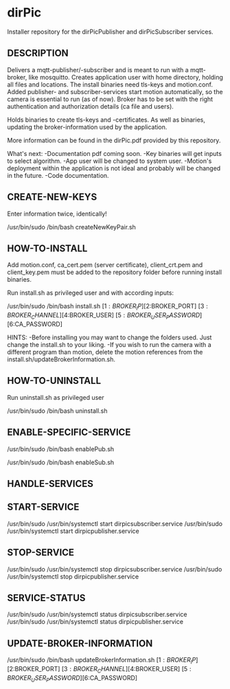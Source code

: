 # dirPic

Installer repository for the dirPicPublisher and dirPicSubscriber services.

## DESCRIPTION

Delivers a mqtt-publisher/-subscriber and is meant to run with a mqtt-broker, like mosquitto.
Creates application user with home directory, holding all files and locations.
The install binaries need tls-keys and motion.conf.
Added publisher- and subscriber-services start motion automatically, so the camera is essential to run (as of now).
Broker has to be set with the right authentication and authorization details (ca file and users).

Holds binaries to create tls-keys and -certificates. As well as binaries, updating the broker-information used by the application.

More information can be found in the dirPic.pdf provided by this repository.

What's next:
    -Documentation pdf coming soon.
    -Key binaries will get inputs to select algorithm.
    -App user will be changed to system user.
    -Motion's deployment within the application is not ideal and probably will be changed in the future.
    -Code documentation.

## CREATE-NEW-KEYS

Enter information twice, identically!

/usr/bin/sudo /bin/bash createNewKeyPair.sh

## HOW-TO-INSTALL

Add motion.conf, ca_cert.pem (server certificate), client_crt.pem and client_key.pem must be added to the repository folder before running install binaries.

Run install.sh as privileged user and with according inputs:

/usr/bin/sudo /bin/bash install.sh [$1:BROKER_IP] [$2:BROKER_PORT] [$3:BROKER_CHANNEL] [$4:BROKER_USER] [$5:BROKER_USER_PASSWORD] [$6:CA_PASSWORD]

HINTS:
    -Before installing you may want to change the folders used. Just change the install.sh to your liking.
    -If you wish to run the camera with a different program than motion, delete the motion references from the
     install.sh/updateBrokerInformation.sh.

## HOW-TO-UNINSTALL

Run uninstall.sh as privileged user

/usr/bin/sudo /bin/bash uninstall.sh

## ENABLE-SPECIFIC-SERVICE

/usr/bin/sudo /bin/bash enablePub.sh

/usr/bin/sudo /bin/bash enableSub.sh

## HANDLE-SERVICES

## START-SERVICE

/usr/bin/sudo /usr/bin/systemctl start dirpicsubscriber.service
/usr/bin/sudo /usr/bin/systemctl start dirpicpublisher.service

## STOP-SERVICE

/usr/bin/sudo /usr/bin/systemctl stop dirpicsubscriber.service
/usr/bin/sudo /usr/bin/systemctl stop dirpicpublisher.service

## SERVICE-STATUS

/usr/bin/sudo /usr/bin/systemctl status dirpicsubscriber.service
/usr/bin/sudo /usr/bin/systemctl status dirpicpublisher.service

## UPDATE-BROKER-INFORMATION

/usr/bin/sudo /bin/bash updateBrokerInformation.sh [$1:BROKER_IP] [$2:BROKER_PORT] [$3:BROKER_CHANNEL] [$4:BROKER_USER] [$5:BROKER_USER_PASSWORD] [$6:CA_PASSWORD]
